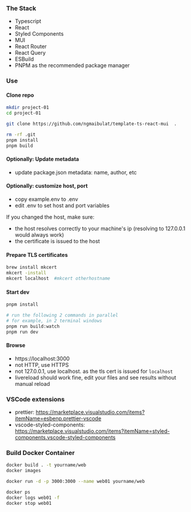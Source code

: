 ### The Stack

- Typescript
- React
- Styled Components
- MUI
- React Router
- React Query
- ESBuild
- PNPM as the recommended package manager

### Use

#### Clone repo

```bash
mkdir project-01
cd project-01

git clone https://github.com/ngmaibulat/template-ts-react-mui  .

rm -rf .git
pnpm install
pnpm build
```

#### Optionally: Update metadata

- update package.json metadata: name, author, etc

#### Optionally: customize host, port

- copy example.env to .env
- edit .env to set host and port variables

If you changed the host, make sure:

- the host resolves correctly to your machine's ip (resolving to 127.0.0.1 would always work)
- the certificate is issued to the host

#### Prepare TLS certificates

```bash
brew install mkcert
mkcert -install
mkcert localhost  #mkcert otherhostname
```

#### Start dev

```bash
pnpm install

# run the following 2 commands in parallel
# for example, in 2 terminal windows
pnpm run build:watch
pnpm run dev
```

#### Browse

- https://localhost:3000
- not HTTP, use HTTPS
- not 127.0.0.1, use localhost. as the tls cert is issued for `localhost`
- livereload should work fine, edit your files and see results without manual reload

### VSCode extensions

- prettier: https://marketplace.visualstudio.com/items?itemName=esbenp.prettier-vscode
- vscode-styled-components: https://marketplace.visualstudio.com/items?itemName=styled-components.vscode-styled-components

### Build Docker Container

```bash
docker build . -t yourname/web
docker images

docker run -d -p 3000:3000 --name web01 yourname/web

docker ps
docker logs web01 -f
docker stop web01
```

